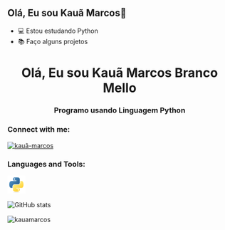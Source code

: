 ## Olá, Eu sou Kauã Marcos👋

- 💻 Estou estudando Python
- 📚 Faço alguns projetos

<h1 align="center">Olá, Eu sou Kauã Marcos Branco Mello</h1>
<h3 align="center">Programo usando Linguagem Python</h3>

<h3 align="left">Connect with me:</h3>
<p align="left">
<a href="https://linkedin.com/in/kauã-marcos" target="blank"><img align="center" src="https://raw.githubusercontent.com/rahuldkjain/github-profile-readme-generator/master/src/images/icons/Social/linked-in-alt.svg" alt="kauã-marcos" height="30" width="40" /></a>
</p>

<h3 align="left">Languages and Tools:</h3>
<p align="left"> <a href="https://www.python.org" target="_blank" rel="noreferrer"> <img src="https://raw.githubusercontent.com/devicons/devicon/master/icons/python/python-original.svg" alt="python" width="40" height="40"/> </a> </p>


  ![ GitHub stats](https://github-readme-stats.vercel.app/api?username=KauaMarcos&show_icons=true&theme=tokyonight)

 <p><img align="center" src="https://github-readme-stats.vercel.app/api/top-langs?username=kauamarcos&show_icons=true&theme=tokyonight&locale=en&layout=compact" alt="kauamarcos" /></p>

